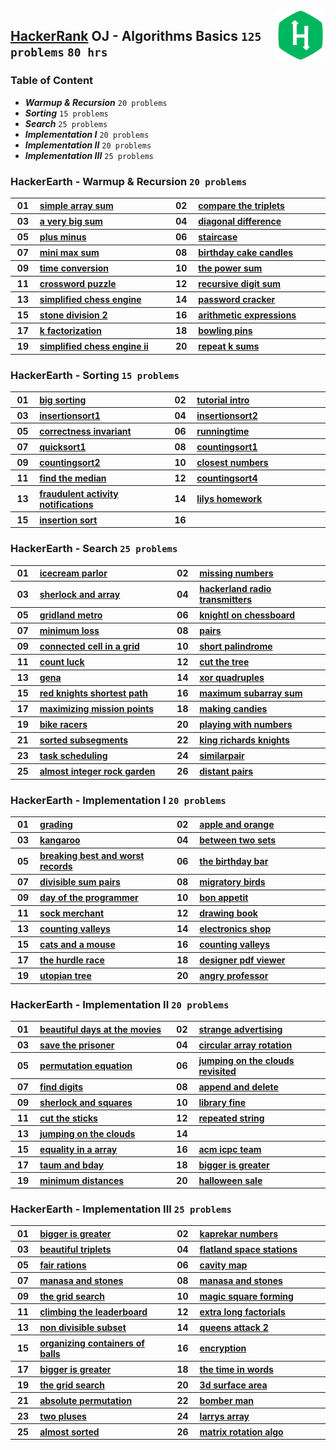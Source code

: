<img align="right" width="80" src="/logos/hackerrank.jpg">

## [HackerRank](https://www.hackerrank.com/) OJ - Algorithms Basics `125 problems` `80 hrs`

### Table of Content

- ***Warmup & Recursion*** `20 problems`
- ***Sorting***            `15 problems`
- ***Search***             `25 problems`
- ***Implementation I***   `20 problems`
- ***Implementation II***  `20 problems`
- ***Implementation III*** `25 problems`

### HackerEarth - Warmup & Recursion `20 problems`

<table>
    <tbody>
        <tr>
<th align="center" width="50px">01</th><th align="left" width="550px"><a href="https://www.hackerrank.com/challenges/simple-array-sum/problem">simple array sum</a></th>
<th align="center" width="50px">02</th><th align="left" width="550px"><a href="https://www.hackerrank.com/challenges/compare-the-triplets/problem">compare the triplets</a></th>
        </tr>
        <tr>
<th align="center" width="50px">03</th><th align="left" width="550px"><a href="https://www.hackerrank.com/challenges/a-very-big-sum/problem">a very big sum</a></th>
<th align="center" width="50px">04</th><th align="left" width="550px"><a href="https://www.hackerrank.com/challenges/diagonal-difference/problem">diagonal difference</a></th>
        </tr>
        <tr>
<th align="center" width="50px">05</th><th align="left" width="550px"><a href="https://www.hackerrank.com/challenges/plus-minus/problem">plus minus</a></th>
<th align="center" width="50px">06</th><th align="left" width="550px"><a href="https://www.hackerrank.com/challenges/staircase/problem">staircase</a></th>
        </tr>
        <tr>
<th align="center" width="50px">07</th><th align="left" width="550px"><a href="https://www.hackerrank.com/challenges/mini-max-sum/problem">mini max sum</a></th>
<th align="center" width="50px">08</th><th align="left" width="550px"><a href="https://www.hackerrank.com/challenges/birthday-cake-candles/problem">birthday cake candles</a></th>
        </tr>
        <tr>
<th align="center" width="50px">09</th><th align="left" width="550px"><a href="https://www.hackerrank.com/challenges/time-conversion/problem">time conversion</a></th>
<th align="center" width="50px">10</th><th align="left" width="550px"><a href="https://www.hackerrank.com/challenges/the-power-sum/problem">the power sum</a></th>
        </tr>
        <tr>
<th align="center" width="50px">11</th><th align="left" width="550px"><a href="https://www.hackerrank.com/challenges/crossword-puzzle/problem">crossword puzzle</a></th>
<th align="center" width="50px">12</th><th align="left" width="550px"><a href="https://www.hackerrank.com/challenges/recursive-digit-sum/problem">recursive digit sum</a></th>
        </tr>
        <tr>
<th align="center" width="50px">13</th><th align="left" width="550px"><a href="https://www.hackerrank.com/challenges/simplified-chess-engine/problem">simplified chess engine</a></th>
<th align="center" width="50px">14</th><th align="left" width="550px"><a href="https://www.hackerrank.com/challenges/password-cracker/problem">password cracker</a></th>
        </tr>
        <tr>
<th align="center" width="50px">15</th><th align="left" width="550px"><a href="https://www.hackerrank.com/challenges/stone-division-2/problem">stone division 2</a></th>
<th align="center" width="50px">16</th><th align="left" width="550px"><a href="https://www.hackerrank.com/challenges/arithmetic-expressions/problem">arithmetic expressions</a></th>
        </tr>
        <tr>
<th align="center" width="50px">17</th><th align="left" width="550px"><a href="https://www.hackerrank.com/challenges/k-factorization/problem">k factorization</a></th>
<th align="center" width="50px">18</th><th align="left" width="550px"><a href="https://www.hackerrank.com/challenges/bowling-pins/problem">bowling pins</a></th>
        </tr>
        <tr>
<th align="center" width="50px">19</th><th align="left" width="550px"><a href="https://www.hackerrank.com/challenges/simplified-chess-engine-ii/problem">simplified chess engine ii</a></th>
<th align="center" width="50px">20</th><th align="left" width="550px"><a href="https://www.hackerrank.com/challenges/repeat-k-sums/problem">repeat k sums</a></th>
        </tr>
    </tbody>
</table>

### HackerEarth - Sorting `15 problems`

<table>
    <tbody>
        <tr>
<th align="center" width="50px">01</th><th align="left" width="550px"><a href="https://www.hackerrank.com/challenges/big-sorting/problem">big sorting</a></th>
<th align="center" width="50px">02</th><th align="left" width="550px"><a href="https://www.hackerrank.com/challenges/tutorial-intro/problem">tutorial intro</a></th>
        </tr>
        <tr>
<th align="center" width="50px">03</th><th align="left" width="550px"><a href="https://www.hackerrank.com/challenges/insertionsort1/problem">insertionsort1</a></th>
<th align="center" width="50px">04</th><th align="left" width="550px"><a href="https://www.hackerrank.com/challenges/insertionsort2/problem">insertionsort2</a></th>
        </tr>
        <tr>
<th align="center" width="50px">05</th><th align="left" width="550px"><a href="https://www.hackerrank.com/challenges/correctness-invariant/problem">correctness invariant</a></th>
<th align="center" width="50px">06</th><th align="left" width="550px"><a href="https://www.hackerrank.com/challenges/runningtime/problem">runningtime</a></th>
        </tr>
        <tr>
<th align="center" width="50px">07</th><th align="left" width="550px"><a href="https://www.hackerrank.com/challenges/quicksort1/problem">quicksort1</a></th>
<th align="center" width="50px">08</th><th align="left" width="550px"><a href="https://www.hackerrank.com/challenges/countingsort1/problem">countingsort1</a></th>
        </tr>
        <tr>
<th align="center" width="50px">09</th><th align="left" width="550px"><a href="https://www.hackerrank.com/challenges/countingsort2/problem">countingsort2</a></th>
<th align="center" width="50px">10</th><th align="left" width="550px"><a href="https://www.hackerrank.com/challenges/closest-numbers/problem">closest numbers</a></th>
        </tr>
        <tr>
<th align="center" width="50px">11</th><th align="left" width="550px"><a href="https://www.hackerrank.com/challenges/find-the-median/problem">find the median</a></th>
<th align="center" width="50px">12</th><th align="left" width="550px"><a href="https://www.hackerrank.com/challenges/countingsort4/problem">countingsort4</a></th>
        </tr>
        <tr>
<th align="center" width="50px">13</th><th align="left" width="550px"><a href="https://www.hackerrank.com/challenges/fraudulent-activity-notifications/problem">fraudulent activity notifications</a></th>
<th align="center" width="50px">14</th><th align="left" width="550px"><a href="https://www.hackerrank.com/challenges/lilys-homework/problem">lilys homework</a></th>
        </tr>
        <tr>
<th align="center" width="50px">15</th><th align="left" width="550px"><a href="https://www.hackerrank.com/challenges/insertion-sort/problem">insertion sort</a></th>
<th align="center" width="50px">16</th><th align="left" width="550px"><a href=""></a></th>
        </tr>
    </tbody>
</table>

### HackerEarth - Search `25 problems`

<table>
    <tbody>
        <tr>
<th align="center" width="50px">01</th><th align="left" width="550px"><a href="https://www.hackerrank.com/challenges/icecream-parlor/problem">icecream parlor</a></th>
<th align="center" width="50px">02</th><th align="left" width="550px"><a href="https://www.hackerrank.com/challenges/missing-numbers/problem">missing numbers</a></th>
        </tr>
        <tr>
<th align="center" width="50px">03</th><th align="left" width="550px"><a href="https://www.hackerrank.com/challenges/sherlock-and-array/problem">sherlock and array</a></th>
<th align="center" width="50px">04</th><th align="left" width="550px"><a href="https://www.hackerrank.com/challenges/hackerland-radio-transmitters/problem">hackerland radio transmitters</a></th>
        </tr>
        <tr>
<th align="center" width="50px">05</th><th align="left" width="550px"><a href="https://www.hackerrank.com/challenges/gridland-metro/problem">gridland metro</a></th>
<th align="center" width="50px">06</th><th align="left" width="550px"><a href="https://www.hackerrank.com/challenges/knightl-on-chessboard/problem">knightl on chessboard</a></th>
        </tr>
        <tr>
<th align="center" width="50px">07</th><th align="left" width="550px"><a href="https://www.hackerrank.com/challenges/minimum-loss/problem">minimum loss</a></th>
<th align="center" width="50px">08</th><th align="left" width="550px"><a href="https://www.hackerrank.com/challenges/pairs/problem">pairs</a></th>
        </tr>
        <tr>
<th align="center" width="50px">09</th><th align="left" width="550px"><a href="https://www.hackerrank.com/challenges/connected-cell-in-a-grid/problem">connected cell in a grid</a></th>
<th align="center" width="50px">10</th><th align="left" width="550px"><a href="https://www.hackerrank.com/challenges/short-palindrome/problem">short palindrome</a></th>
        </tr>
        <tr>
<th align="center" width="50px">11</th><th align="left" width="550px"><a href="https://www.hackerrank.com/challenges/count-luck/problem">count luck</a></th>
<th align="center" width="50px">12</th><th align="left" width="550px"><a href="https://www.hackerrank.com/challenges/cut-the-tree/problem">cut the tree</a></th>
        </tr>
        <tr>
<th align="center" width="50px">13</th><th align="left" width="550px"><a href="https://www.hackerrank.com/challenges/gena/problem">gena</a></th>
<th align="center" width="50px">14</th><th align="left" width="550px"><a href="https://www.hackerrank.com/challenges/xor-quadruples/problem">xor quadruples</a></th>
        </tr>
        <tr>
<th align="center" width="50px">15</th><th align="left" width="550px"><a href="https://www.hackerrank.com/challenges/red-knights-shortest-path/problem">red knights shortest path</a></th>
<th align="center" width="50px">16</th><th align="left" width="550px"><a href="https://www.hackerrank.com/challenges/maximum-subarray-sum/problem">maximum subarray sum</a></th>
        </tr>
        <tr>
<th align="center" width="50px">17</th><th align="left" width="550px"><a href="https://www.hackerrank.com/challenges/maximizing-mission-points/problem">maximizing mission points</a></th>
<th align="center" width="50px">18</th><th align="left" width="550px"><a href="https://www.hackerrank.com/challenges/making-candies/problem">making candies</a></th>
        </tr>
        <tr>
<th align="center" width="50px">19</th><th align="left" width="550px"><a href="https://www.hackerrank.com/challenges/bike-racers/problem">bike racers</a></th>
<th align="center" width="50px">20</th><th align="left" width="550px"><a href="https://www.hackerrank.com/challenges/playing-with-numbers/problem">playing with numbers</a></th>
        </tr>
        <tr>
<th align="center" width="50px">21</th><th align="left" width="550px"><a href="https://www.hackerrank.com/challenges/sorted-subsegments/problem">sorted subsegments</a></th>
<th align="center" width="50px">22</th><th align="left" width="550px"><a href="https://www.hackerrank.com/challenges/king-richards-knights/problem">king richards knights</a></th>
        </tr>
        <tr>
<th align="center" width="50px">23</th><th align="left" width="550px"><a href="https://www.hackerrank.com/challenges/task-scheduling/problem">task scheduling</a></th>
<th align="center" width="50px">24</th><th align="left" width="550px"><a href="https://www.hackerrank.com/challenges/similarpair/problem">similarpair</a></th>
        </tr>
        <tr>
<th align="center" width="50px">25</th><th align="left" width="550px"><a href="https://www.hackerrank.com/challenges/almost-integer-rock-garden/problem">almost integer rock garden</a></th>
<th align="center" width="50px">26</th><th align="left" width="550px"><a href="https://www.hackerrank.com/challenges/distant-pairs/problem">distant pairs</a></th>
        </tr>
    </tbody>
</table>

### HackerEarth - Implementation I `20 problems`

<table>
    <tbody>
        <tr>
<th align="center" width="50px">01</th><th align="left" width="550px"><a href="https://www.hackerrank.com/challenges/grading/problem">grading</a></th>
<th align="center" width="50px">02</th><th align="left" width="550px"><a href="https://www.hackerrank.com/challenges/apple-and-orange/problem">apple and orange</a></th>
        </tr>
        <tr>
<th align="center" width="50px">03</th><th align="left" width="550px"><a href="https://www.hackerrank.com/challenges/kangaroo/problem">kangaroo</a></th>
<th align="center" width="50px">04</th><th align="left" width="550px"><a href="https://www.hackerrank.com/challenges/between-two-sets/problem">between two sets</a></th>
        </tr>
        <tr>
<th align="center" width="50px">05</th><th align="left" width="550px"><a href="https://www.hackerrank.com/challenges/breaking-best-and-worst-records/problem">breaking best and worst records</a></th>
<th align="center" width="50px">06</th><th align="left" width="550px"><a href="https://www.hackerrank.com/challenges/the-birthday-bar/problem">the birthday bar</a></th>
        </tr>
        <tr>
<th align="center" width="50px">07</th><th align="left" width="550px"><a href="https://www.hackerrank.com/challenges/divisible-sum-pairs/problem">divisible sum pairs</a></th>
<th align="center" width="50px">08</th><th align="left" width="550px"><a href="https://www.hackerrank.com/challenges/migratory-birds/problem">migratory birds</a></th>
        </tr>
        <tr>
<th align="center" width="50px">09</th><th align="left" width="550px"><a href="https://www.hackerrank.com/challenges/day-of-the-programmer/problem">day of the programmer</a></th>
<th align="center" width="50px">10</th><th align="left" width="550px"><a href="https://www.hackerrank.com/challenges/bon-appetit/problem">bon appetit</a></th>
        </tr>
        <tr>
<th align="center" width="50px">11</th><th align="left" width="550px"><a href="https://www.hackerrank.com/challenges/sock-merchant/problem">sock merchant</a></th>
<th align="center" width="50px">12</th><th align="left" width="550px"><a href="https://www.hackerrank.com/challenges/drawing-book/problem">drawing book</a></th>
        </tr>
        <tr>
<th align="center" width="50px">13</th><th align="left" width="550px"><a href="https://www.hackerrank.com/challenges/counting-valleys/problem">counting valleys</a></th>
<th align="center" width="50px">14</th><th align="left" width="550px"><a href="https://www.hackerrank.com/challenges/electronics-shop/problem">electronics shop</a></th>
        </tr>
        <tr>
<th align="center" width="50px">15</th><th align="left" width="550px"><a href="https://www.hackerrank.com/challenges/cats-and-a-mouse/problem">cats and a mouse</a></th>
<th align="center" width="50px">16</th><th align="left" width="550px"><a href="https://www.hackerrank.com/challenges/counting-valleys/problem">counting valleys</a></th>
        </tr>
        <tr>
<th align="center" width="50px">17</th><th align="left" width="550px"><a href="https://www.hackerrank.com/challenges/the-hurdle-race/problem">the hurdle race</a></th>
<th align="center" width="50px">18</th><th align="left" width="550px"><a href="https://www.hackerrank.com/challenges/designer-pdf-viewer/problem">designer pdf viewer</a></th>
        </tr>
        <tr>
<th align="center" width="50px">19</th><th align="left" width="550px"><a href="https://www.hackerrank.com/challenges/utopian-tree/problem">utopian tree</a></th>
<th align="center" width="50px">20</th><th align="left" width="550px"><a href="https://www.hackerrank.com/challenges/angry-professor/problem">angry professor</a></th>
        </tr>
    </tbody>
</table>

### HackerEarth - Implementation II `20 problems`

<table>
    <tbody>
        <tr>
<th align="center" width="50px">01</th><th align="left" width="550px"><a href="https://www.hackerrank.com/challenges/beautiful-days-at-the-movies/problem">beautiful days at the movies</a></th>
<th align="center" width="50px">02</th><th align="left" width="550px"><a href="https://www.hackerrank.com/challenges/strange-advertising/problem">strange advertising</a></th>
        </tr>
        <tr>
<th align="center" width="50px">03</th><th align="left" width="550px"><a href="https://www.hackerrank.com/challenges/save-the-prisoner/problem">save the prisoner</a></th>
<th align="center" width="50px">04</th><th align="left" width="550px"><a href="https://www.hackerrank.com/challenges/circular-array-rotation/problem">circular array rotation</a></th>
        </tr>
        <tr>
<th align="center" width="50px">05</th><th align="left" width="550px"><a href="https://www.hackerrank.com/challenges/permutation-equation/problem">permutation equation</a></th>
<th align="center" width="50px">06</th><th align="left" width="550px"><a href="https://www.hackerrank.com/challenges/jumping-on-the-clouds-revisited/problem">jumping on the clouds revisited</a></th>
        </tr>
        <tr>
<th align="center" width="50px">07</th><th align="left" width="550px"><a href="https://www.hackerrank.com/challenges/find-digits/problem">find digits</a></th>
<th align="center" width="50px">08</th><th align="left" width="550px"><a href="https://www.hackerrank.com/challenges/append-and-delete/problem">append and delete</a></th>
        </tr>
        <tr>
<th align="center" width="50px">09</th><th align="left" width="550px"><a href="https://www.hackerrank.com/challenges/sherlock-and-squares/problem">sherlock and squares</a></th>
<th align="center" width="50px">10</th><th align="left" width="550px"><a href="https://www.hackerrank.com/challenges/library-fine/problem">library fine</a></th>
        </tr>
        <tr>
<th align="center" width="50px">11</th><th align="left" width="550px"><a href="https://www.hackerrank.com/challenges/cut-the-sticks/problem">cut the sticks</a></th>
<th align="center" width="50px">12</th><th align="left" width="550px"><a href="https://www.hackerrank.com/challenges/repeated-string/problem">repeated string</a></th>
        </tr>
        <tr>
<th align="center" width="50px">13</th><th align="left" width="550px"><a href="https://www.hackerrank.com/challenges/jumping-on-the-clouds/problem">jumping on the clouds</a></th>
<th align="center" width="50px">14</th><th align="left" width="550px"><a href=""></a></th>
        </tr>
        <tr>
<th align="center" width="50px">15</th><th align="left" width="550px"><a href="https://www.hackerrank.com/challenges/equality-in-a-array/problem">equality in a array</a></th>
<th align="center" width="50px">16</th><th align="left" width="550px"><a href="https://www.hackerrank.com/challenges/acm-icpc-team/problem">acm icpc team</a></th>
        </tr>
        <tr>
<th align="center" width="50px">17</th><th align="left" width="550px"><a href="https://www.hackerrank.com/challenges/taum-and-bday/problem">taum and bday</a></th>
<th align="center" width="50px">18</th><th align="left" width="550px"><a href="https://www.hackerrank.com/challenges/bigger-is-greater/problem">bigger is greater</a></th>
        </tr>
        <tr>
<th align="center" width="50px">19</th><th align="left" width="550px"><a href="https://www.hackerrank.com/challenges/minimum-distances/problem">minimum distances</a></th>
<th align="center" width="50px">20</th><th align="left" width="550px"><a href="https://www.hackerrank.com/challenges/halloween-sale/problem">halloween sale</a></th>
        </tr>
    </tbody>
</table>

### HackerEarth - Implementation III `25 problems`

<table>
    <tbody>
        <tr>
<th align="center" width="50px">01</th><th align="left" width="550px"><a href="https://www.hackerrank.com/challenges/bigger-is-greater/problem">bigger is greater</a></th>
<th align="center" width="50px">02</th><th align="left" width="550px"><a href="https://www.hackerrank.com/challenges/kaprekar-numbers/problem">kaprekar numbers</a></th>
        </tr>
        <tr>
<th align="center" width="50px">03</th><th align="left" width="550px"><a href="https://www.hackerrank.com/challenges/beautiful-triplets/problem">beautiful triplets</a></th>
<th align="center" width="50px">04</th><th align="left" width="550px"><a href="https://www.hackerrank.com/challenges/flatland-space-stations/problem">flatland space stations</a></th>
        </tr>
        <tr>
<th align="center" width="50px">05</th><th align="left" width="550px"><a href="https://www.hackerrank.com/challenges/fair-rations/problem">fair rations</a></th>
<th align="center" width="50px">06</th><th align="left" width="550px"><a href="https://www.hackerrank.com/challenges/cavity-map/problem">cavity map</a></th>
        </tr>
        <tr>
<th align="center" width="50px">07</th><th align="left" width="550px"><a href="https://www.hackerrank.com/challenges/manasa-and-stones/problem">manasa and stones</a></th>
<th align="center" width="50px">08</th><th align="left" width="550px"><a href="https://www.hackerrank.com/challenges/manasa-and-stones/problem">manasa and stones</a></th>
        </tr>
        <tr>
<th align="center" width="50px">09</th><th align="left" width="550px"><a href="https://www.hackerrank.com/challenges/the-grid-search/problem">the grid search</a></th>
<th align="center" width="50px">10</th><th align="left" width="550px"><a href="https://www.hackerrank.com/challenges/magic-square-forming/problem">magic square forming</a></th>
        </tr>
        <tr>
<th align="center" width="50px">11</th><th align="left" width="550px"><a href="https://www.hackerrank.com/challenges/climbing-the-leaderboard/problem">climbing the leaderboard</a></th>
<th align="center" width="50px">12</th><th align="left" width="550px"><a href="https://www.hackerrank.com/challenges/extra-long-factorials/problem">extra long factorials</a></th>
        </tr>
        <tr>
<th align="center" width="50px">13</th><th align="left" width="550px"><a href="https://www.hackerrank.com/challenges/non-divisible-subset/problem">non divisible subset</a></th>
<th align="center" width="50px">14</th><th align="left" width="550px"><a href="https://www.hackerrank.com/challenges/queens-attack-2/problem">queens attack 2</a></th>
        </tr>
        <tr>
<th align="center" width="50px">15</th><th align="left" width="550px"><a href="https://www.hackerrank.com/challenges/organizing-containers-of-balls/problem">organizing containers of balls</a></th>
<th align="center" width="50px">16</th><th align="left" width="550px"><a href="https://www.hackerrank.com/challenges/encryption/problem">encryption</a></th>
        </tr>
        <tr>
<th align="center" width="50px">17</th><th align="left" width="550px"><a href="https://www.hackerrank.com/challenges/bigger-is-greater/problem">bigger is greater</a></th>
<th align="center" width="50px">18</th><th align="left" width="550px"><a href="https://www.hackerrank.com/challenges/the-time-in-words/problem">the time in words</a></th>
        </tr>
        <tr>
<th align="center" width="50px">19</th><th align="left" width="550px"><a href="https://www.hackerrank.com/challenges/the-grid-search/problem">the grid search</a></th>
<th align="center" width="50px">20</th><th align="left" width="550px"><a href="https://www.hackerrank.com/challenges/3d-surface-area/problem">3d surface area</a></th>
        </tr>
        <tr>
<th align="center" width="50px">21</th><th align="left" width="550px"><a href="https://www.hackerrank.com/challenges/absolute-permutation/problem">absolute permutation</a></th>
<th align="center" width="50px">22</th><th align="left" width="550px"><a href="https://www.hackerrank.com/challenges/bomber-man/problem">bomber man</a></th>
        </tr>
        <tr>
<th align="center" width="50px">23</th><th align="left" width="550px"><a href="https://www.hackerrank.com/challenges/two-pluses/problem">two pluses</a></th>
<th align="center" width="50px">24</th><th align="left" width="550px"><a href="https://www.hackerrank.com/challenges/larrys-array/problem">larrys array</a></th>
        </tr>
        <tr>
<th align="center" width="50px">25</th><th align="left" width="550px"><a href="https://www.hackerrank.com/challenges/almost-sorted/problem">almost sorted</a></th>
<th align="center" width="50px">26</th><th align="left" width="550px"><a href="https://www.hackerrank.com/challenges/matrix-rotation-algo/problem">matrix rotation algo</a></th>
        </tr>
    </tbody>
</table>
